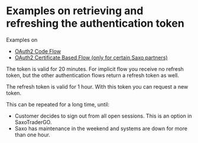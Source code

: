 # Examples on retrieving and refreshing the authentication token

Examples on
   - [OAuth2 Code Flow](oauth2-code-flow/)
   - [OAuth2 Certificate Based Flow (only for certain Saxo partners)](oauth2-certificate-flow/)

The token is valid for 20 minutes.
For implicit flow you receive no refresh token, but the other authentication flows return a refresh token as well.

The refresh token is valid for 1 hour.
With this token you can request a new token.

This can be repeated for a long time, until:
- Customer decides to sign out from all open sessions. This is an option in SaxoTraderGO.
- Saxo has maintenance in the weekend and systems are down for more than one hour.
